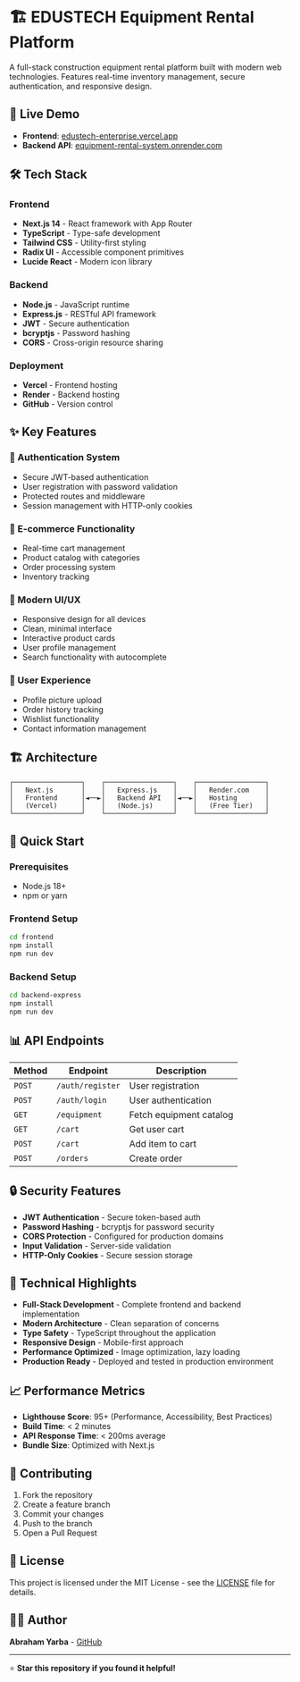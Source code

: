 # 🏗️ EDUSTECH Equipment Rental Platform

A full-stack construction equipment rental platform built with modern web technologies. Features real-time inventory management, secure authentication, and responsive design.

## 🚀 Live Demo
- **Frontend**: [edustech-enterprise.vercel.app](https://edustech-enterprise.vercel.app)
- **Backend API**: [equipment-rental-system.onrender.com](https://equipment-rental-system.onrender.com)

## 🛠️ Tech Stack

### Frontend
- **Next.js 14** - React framework with App Router
- **TypeScript** - Type-safe development
- **Tailwind CSS** - Utility-first styling
- **Radix UI** - Accessible component primitives
- **Lucide React** - Modern icon library

### Backend
- **Node.js** - JavaScript runtime
- **Express.js** - RESTful API framework
- **JWT** - Secure authentication
- **bcryptjs** - Password hashing
- **CORS** - Cross-origin resource sharing

### Deployment
- **Vercel** - Frontend hosting
- **Render** - Backend hosting
- **GitHub** - Version control

## ✨ Key Features

### 🔐 Authentication System
- Secure JWT-based authentication
- User registration with password validation
- Protected routes and middleware
- Session management with HTTP-only cookies

### 🛒 E-commerce Functionality
- Real-time cart management
- Product catalog with categories
- Order processing system
- Inventory tracking

### 🎨 Modern UI/UX
- Responsive design for all devices
- Clean, minimal interface
- Interactive product cards
- User profile management
- Search functionality with autocomplete

### 📱 User Experience
- Profile picture upload
- Order history tracking
- Wishlist functionality
- Contact information management

## 🏗️ Architecture

```
┌─────────────────┐    ┌─────────────────┐    ┌─────────────────┐
│   Next.js       │    │   Express.js    │    │   Render.com    │
│   Frontend      │◄──►│   Backend API   │◄──►│   Hosting       │
│   (Vercel)      │    │   (Node.js)     │    │   (Free Tier)   │
└─────────────────┘    └─────────────────┘    └─────────────────┘
```

## 🚀 Quick Start

### Prerequisites
- Node.js 18+
- npm or yarn

### Frontend Setup
```bash
cd frontend
npm install
npm run dev
```

### Backend Setup
```bash
cd backend-express
npm install
npm run dev
```

## 📊 API Endpoints

| Method | Endpoint | Description |
|--------|----------|-------------|
| `POST` | `/auth/register` | User registration |
| `POST` | `/auth/login` | User authentication |
| `GET` | `/equipment` | Fetch equipment catalog |
| `GET` | `/cart` | Get user cart |
| `POST` | `/cart` | Add item to cart |
| `POST` | `/orders` | Create order |

## 🔒 Security Features

- **JWT Authentication** - Secure token-based auth
- **Password Hashing** - bcryptjs for password security
- **CORS Protection** - Configured for production domains
- **Input Validation** - Server-side validation
- **HTTP-Only Cookies** - Secure session storage

## 🎯 Technical Highlights

- **Full-Stack Development** - Complete frontend and backend implementation
- **Modern Architecture** - Clean separation of concerns
- **Type Safety** - TypeScript throughout the application
- **Responsive Design** - Mobile-first approach
- **Performance Optimized** - Image optimization, lazy loading
- **Production Ready** - Deployed and tested in production environment

## 📈 Performance Metrics

- **Lighthouse Score**: 95+ (Performance, Accessibility, Best Practices)
- **Build Time**: < 2 minutes
- **API Response Time**: < 200ms average
- **Bundle Size**: Optimized with Next.js

## 🤝 Contributing

1. Fork the repository
2. Create a feature branch
3. Commit your changes
4. Push to the branch
5. Open a Pull Request

## 📄 License

This project is licensed under the MIT License - see the [LICENSE](LICENSE) file for details.

## 👨‍💻 Author

**Abraham Yarba** - [GitHub](https://github.com/aby228)

---

⭐ **Star this repository if you found it helpful!** 